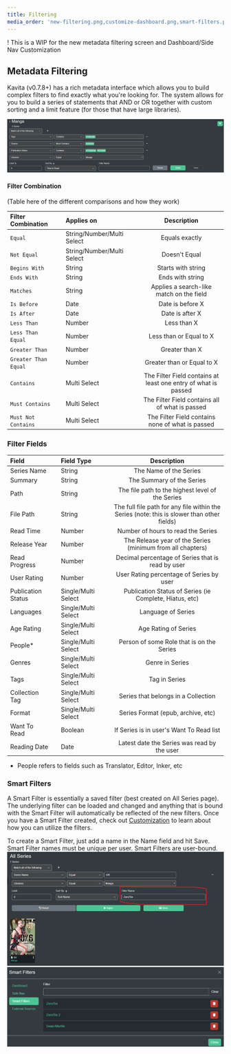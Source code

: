 ```yaml
---
title: Filtering
media_order: 'new-filtering.png,customize-dashboard.png,smart-filters.png'
---
```


! This is a WIP for the new metadata filtering screen and Dashboard/Side Nav Customization

## Metadata Filtering
Kavita (v0.7.8+) has a rich metadata interface which allows you to build complex filters to find exactly what you're looking for. The system allows for you to build a series of statements that AND or OR together with custom sorting and a limit feature (for those that have large libraries). 

![new-filtering](new-filtering.png "new-filtering")

#### Filter Combination
(Table here of the different comparisons and how they work)

| Filter Combination           || Applies on          ||          Description            |
|:-------------------|:---:|:-----------------------|:---:|:------------------------------------------:|
| `Equal`      |   | String/Number/Multi Select              ||                 Equals exactly                  |
| `Not Equal`     || String/Number/Multi Select            ||                  Doesn't Equal                  |
| `Begins With`     || String        ||                 Starts with string                 |
| `Ends With`     || String        ||                 Ends with string                 |
| `Matches`      || String             ||                 Applies a search-like match on the field                   |
| `Is Before`     || Date        ||                Date is before X                 |
| `Is After`     || Date        ||                Date is after X                 |
| `Less Than`     || Number        ||                Less than X              |
| `Less Than Equal`     || Number        ||                Less than or Equal to X              |
| `Greater Than`     || Number        ||               Greater than X              |
| `Greater Than Equal`     || Number        ||                Greater than or Equal to X              |
| `Contains`     || Multi Select         ||                The Filter Field contains at least one entry of what is passed             |
| `Must Contains`     || Multi Select         ||                The Filter Field contains all of what is passed             |
| `Must Not Contains`     || Multi Select         ||                The Filter Field contains none of what is passed             |


### Filter Fields
| Field           ||       Field Type     ||          Description            |
|:-------------------|:---:|:-----------------------|:---:|:------------------------------------------:|
| Series Name 				  || String || The Name of the Series | 
| Summary 				  || String || The Summary of the Series | 
| Path 				 || String || The file path to the highest level of the Series | 
| File Path 				  || String || The full file path for any file within the Series (note: this is slower than other fields) | 
| Read Time 				  || Number || Number of hours to read the Series | 
| Release Year 				  || Number || The Release year of the Series (minimum from all chapters) | 
| Read Progress				  || Number  || Decimal percentage of Series that is read by user | 
| User Rating 				  || Number || User Rating percentage of Series by user | 
| Publication Status 				  || Single/Multi Select || Publication Status of Series (ie Complete, Hiatus, etc) | 
| Languages 				  || Single/Multi Select || Language of Series | 
| Age Rating 				  || Single/Multi Select || Age Rating of Series | 
| People* 				  || Single/Multi Select || Person of some Role that is on the Series | 
| Genres 				  || Single/Multi Select || Genre in Series | 
| Tags 				  || Single/Multi Select || Tag in Series | 
| Collection Tag 				  || Single/Multi Select || Series that belongs in a Collection | 
| Format 				  || Single/Multi Select || Series Format (epub, archive, etc) | 
| Want To Read 				  || Boolean || If Series is in user's Want To Read list | 
| Reading Date 				  || Date || Latest date the Series was read by the user | 


* People refers to fields such as Translator, Editor, Inker, etc

### Smart Filters
A Smart Filter is essentially a saved filter (best created on All Series page). The underlying filter can be loaded and changed and anything that is bound with the Smart Filter will automatically be reflected of the new filters. Once you have a Smart Filter created, check out [Customization](https://wiki.kavitareader.com/en/guides/customization) to learn about how you can utilize the filters.

To create a Smart Filter, just add a name in the Name field and hit Save. Smart Filter names must be unique per user. Smart Filters are user-bound. 
![create_smart_filter](create_smart_filter.png "create_smart_filter")
![smart%20filter%20list](smart%20filter%20list.png "smart%20filter%20list")